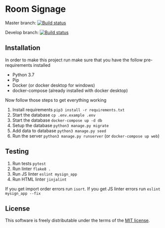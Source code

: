 # Room Signage

Master branch:
[![Build status](https://badge.buildkite.com/a6ccf7b9f3b6afcdf78f28452b51e4e704d50ed30248c57be8.svg?branch=master)](https://buildkite.com/mysign/mysign)

Develop branch:
[![Build status](https://badge.buildkite.com/a6ccf7b9f3b6afcdf78f28452b51e4e704d50ed30248c57be8.svg?branch=development)](https://buildkite.com/mysign/mysign)

## Installation
In order to make this project run make sure that you have the follow pre-requirements installed

- Python 3.7
- Pip
- Docker (or docker desktop for windows)
- docker-compose (already installed with docker desktop)

Now follow those steps to get everything working

1. Install requirements `pip3 install -r requirements.txt`
1. Start the database `cp .env.example .env`
1. Start the database `docker-compose up -d db`
1. Setup the database `python3 manage.py migrate`
1. Add data to database `python3 manage.py seed`
1. Run the server `python3 manage.py runserver` (or `docker-compose up web`)

## Testing
1. Run tests `pytest`
1. Run linter `flake8 .`
1. Run JS linter `eslint mysign_app`
1. Run HTML linter `jinjalint`

If you get import order errors run `isort`.
If you get JS linter errors run `eslint mysign_app --fix`

## License
This software is freely distributable under the terms of the
[MIT license](https://github.com/mindhashnl/roomsignage/blob/master/LICENSE).
